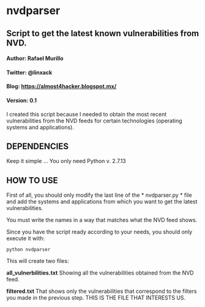 # nvdparser
## Script to get the latest known vulnerabilities from NVD.

#### Author: Rafael Murillo
#### Twitter: @linxack
#### Blog: https://almost4hacker.blogspot.mx/
#### Version: 0.1

I created this script because I needed to obtain the most recent vulnerabilities from the NVD feeds for certain technologies (operating systems and applications).


## DEPENDENCIES
Keep it simple ... You only need Python v. 2.7.13

## HOW TO USE
First of all, you should only modify the last line of the * nvdparser.py * file and add the systems and applications from which you want to get the latest vulnerabilities.

You must write the names in a way that matches what the NVD feed shows.

Since you have the script ready according to your needs, you should only execute it with:

`python nvdparser`

This will create two files:

**all_vulnerbilities.txt** Showing all the vulnerabilities obtained from the NVD feed.

**filtered.txt** That shows only the vulnerabilities that correspond to the filters you made in the previous step. THIS IS THE FILE THAT INTERESTS US.
